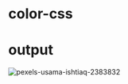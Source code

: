 # color-css

# output

![pexels-usama-ishtiaq-2383832](https://github.com/moeed038ulazeem/color-css/assets/160996643/f4d5c319-411e-42f4-85b1-a3a0907e27ac)
